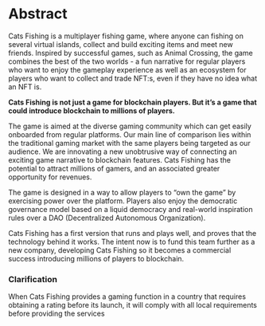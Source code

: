 # Abstract

Cats Fishing is a multiplayer fishing game, where anyone can fishing on several virtual islands, collect and build exciting items and meet new friends. Inspired by successful games, such as Animal Crossing, the game combines the best of the two worlds - a fun narrative for regular players who want to enjoy the gameplay experience as well as an ecosystem for players who want to collect and trade NFT:s, even if they have no idea what an NFT is.

**Cats Fishing is not just a game for blockchain players. But it’s a game that could introduce blockchain to millions of players.**

The game is aimed at the diverse gaming community which can get easily onboarded from regular platforms. Our main line of comparison lies within the traditional gaming market with the same players being targeted as our audience. We are innovating a new unobtrusive way of connecting an exciting game narrative to blockchain features. Cats Fishing has the potential to attract millions of gamers, and an associated greater opportunity for revenues.

The game is designed in a way to allow players to “own the game” by exercising power over the platform. Players also enjoy the democratic governance model based on a liquid democracy and real-world inspiration rules over a DAO (Decentralized Autonomous Organization).

Cats Fishing has a first version that runs and plays well, and proves that the technology behind it works. The intent now is to fund this team further as a new company, developing Cats Fishing so it becomes a commercial success introducing millions of players to blockchain.

### Clarification <a href="#clarification" id="clarification"></a>

When Cats Fishing provides a gaming function in a country that requires obtaining a rating before its launch, it will comply with all local requirements before providing the services
